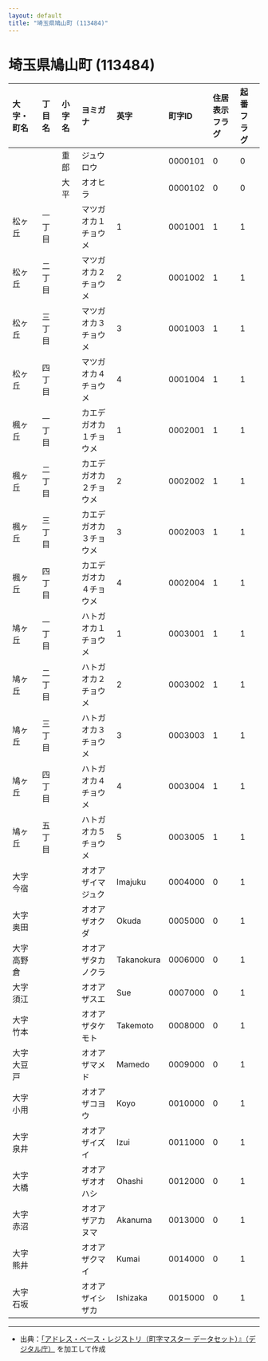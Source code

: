 ```yaml
---
layout: default
title: "埼玉県鳩山町 (113484)"
---
```


# 埼玉県鳩山町 (113484)

| 大字・町名 | 丁目名 | 小字名 | ヨミガナ | 英字 | 町字ID | 住居表示フラグ | 起番フラグ |
|:---|:---|:---|:---|:---|:---|:---|:---|
|  |  | 重郎 | ジュウロウ |  | 0000101 | 0 | 0 |
|  |  | 大平 | オオヒラ |  | 0000102 | 0 | 0 |
| 松ヶ丘 | 一丁目 |  | マツガオカ１チョウメ | 1 | 0001001 | 1 | 1 |
| 松ヶ丘 | 二丁目 |  | マツガオカ２チョウメ | 2 | 0001002 | 1 | 1 |
| 松ヶ丘 | 三丁目 |  | マツガオカ３チョウメ | 3 | 0001003 | 1 | 1 |
| 松ヶ丘 | 四丁目 |  | マツガオカ４チョウメ | 4 | 0001004 | 1 | 1 |
| 楓ヶ丘 | 一丁目 |  | カエデガオカ１チョウメ | 1 | 0002001 | 1 | 1 |
| 楓ヶ丘 | 二丁目 |  | カエデガオカ２チョウメ | 2 | 0002002 | 1 | 1 |
| 楓ヶ丘 | 三丁目 |  | カエデガオカ３チョウメ | 3 | 0002003 | 1 | 1 |
| 楓ヶ丘 | 四丁目 |  | カエデガオカ４チョウメ | 4 | 0002004 | 1 | 1 |
| 鳩ヶ丘 | 一丁目 |  | ハトガオカ１チョウメ | 1 | 0003001 | 1 | 1 |
| 鳩ヶ丘 | 二丁目 |  | ハトガオカ２チョウメ | 2 | 0003002 | 1 | 1 |
| 鳩ヶ丘 | 三丁目 |  | ハトガオカ３チョウメ | 3 | 0003003 | 1 | 1 |
| 鳩ヶ丘 | 四丁目 |  | ハトガオカ４チョウメ | 4 | 0003004 | 1 | 1 |
| 鳩ヶ丘 | 五丁目 |  | ハトガオカ５チョウメ | 5 | 0003005 | 1 | 1 |
| 大字今宿 |  |  | オオアザイマジュク | Imajuku | 0004000 | 0 | 1 |
| 大字奥田 |  |  | オオアザオクダ | Okuda | 0005000 | 0 | 1 |
| 大字高野倉 |  |  | オオアザタカノクラ | Takanokura | 0006000 | 0 | 1 |
| 大字須江 |  |  | オオアザスエ | Sue | 0007000 | 0 | 1 |
| 大字竹本 |  |  | オオアザタケモト | Takemoto | 0008000 | 0 | 1 |
| 大字大豆戸 |  |  | オオアザマメド | Mamedo | 0009000 | 0 | 1 |
| 大字小用 |  |  | オオアザコヨウ | Koyo | 0010000 | 0 | 1 |
| 大字泉井 |  |  | オオアザイズイ | Izui | 0011000 | 0 | 1 |
| 大字大橋 |  |  | オオアザオオハシ | Ohashi | 0012000 | 0 | 1 |
| 大字赤沼 |  |  | オオアザアカヌマ | Akanuma | 0013000 | 0 | 1 |
| 大字熊井 |  |  | オオアザクマイ | Kumai | 0014000 | 0 | 1 |
| 大字石坂 |  |  | オオアザイシザカ | Ishizaka | 0015000 | 0 | 1 |

---

- 出典：[「アドレス・ベース・レジストリ（町字マスター データセット）』（デジタル庁）](https://www.digital.go.jp/policies/base_registry_address/) を加工して作成